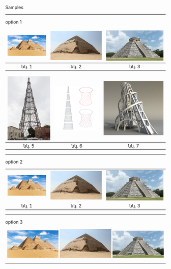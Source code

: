 Samples
<style>
td, th {
   border: none!important;
}
</style>
---

option 1 

![](images/2.1.png)  |  ![](images/2.2.png) |  ![](images/2.3.png)
:-------------------:|:--------------------:|:---------------------:
նկ. 1                |  նկ. 2               |  նկ. 3

| ![](images/2.5a.png)| ![](images/2.5b.png)  | ![](images/2.5c.png)  |
|:-------------------:|:---------------------:|:---------------------:|
|      նկ. 5          |        նկ. 6          |          նկ. 7        |
---
option 2

<table width="100%">
  <tr>
    <td><img src="images/2.1.png"></td>
    <td><img src="images/2.2.png"></td>
    <td><img src="images/2.3.png"></td>
  </tr>
  <tr>
    <td align="center">նկ. 1</td>
    <td align="center">նկ. 2</td>
    <td align="center">նկ. 3</td>
  </tr>
 </table>

---
option 3 

<p align="middle">
  <img src="./images/2.1.png" width="32%" />
  <img src="./images/2.2.png" width="32%" /> 
  <img src="./images/2.3.png" width="32%" />
</p> 

---